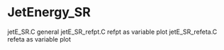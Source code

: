 # JetEnergy_SR


jetE_SR.C    general
jetE_SR_refpt.C   refpt as variable plot
jetE_SR_refeta.C  refeta as variable plot
